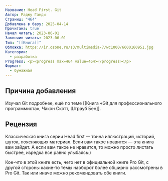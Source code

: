 ```yaml
---
Название: Head First. Git
Автор: Раджу Ганди
Страниц: "464"
Добавлена в базу: 2025-04-14
Прочитана: true
Начал читать: 2023-06-01
Закончил читать: 2023-06-01
Тип: "[[Книга]]"
Обложка: https://ir.ozone.ru/s3/multimedia-7/wc1000/6600160951.jpg
Категории:
  - разработка
Progress: <p><progress max=464 value=464></progress></p>
Формат:
  - бумажная
---
```

## Причина добавления

Изучал Git подробнее, ещё по теме [[Книга «Git для профессионального программиста», Чакон Скотт, Штрауб Бен]].

## Рецензия

Классическая книга серии Head first — тонна иллюстраций, историй, шуток, поясняющих материал. Если вам такое нравится — эта книга вам зайдет. А если вам такое не нравится, то можно просто листать быстрее, изредка все равно улыбаясь:)

Кое-что в этой книге есть, чего нет в официальной книге Pro Git, с другой стороны какие-то темы наоборот более обширно рассмотрены в Pro Git. Так или иначе можно рекомендовать обе книги.